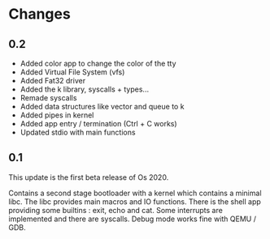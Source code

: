 # Changes

## 0.2

- Added color app to change the color of the tty
- Added Virtual File System (vfs)
- Added Fat32 driver
- Added the k library, syscalls + types...
- Remade syscalls
- Added data structures like vector and queue to k
- Added pipes in kernel
- Added app entry / termination (Ctrl + C works)
- Updated stdio with main functions

## 0.1

This update is the first beta release of Os 2020.

Contains a second stage bootloader with a kernel which contains a minimal libc.
The libc provides main macros and IO functions.
There is the shell app providing some builtins : exit, echo and cat.
Some interrupts are implemented and there are syscalls.
Debug mode works fine with QEMU / GDB.
